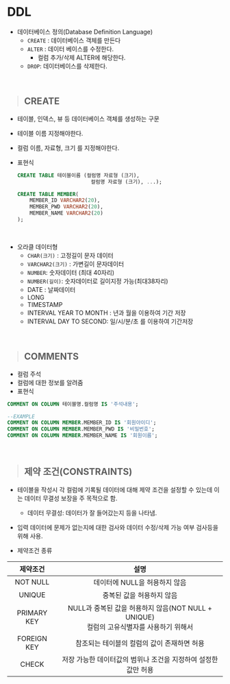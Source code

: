 # DDL

- 데이터베이스 정의(Database Definition Language)
  - `CREATE` : 데이터베이스 객체를 만든다
  - `ALTER` : 데이터 베이스를 수정한다.
    - 컬럼 추가/삭제 ALTER에 해당한다.
  - `DROP`: 데이터베이스를 삭제한다.

<br>

> ## CREATE

- 테이블, 인덱스, 뷰 등 데이터베이스 객체를 생성하는 구문
- 테이블 이름 지정해야한다.
- 컬럼 이름, 자료형, 크기 를 지정해야한다.

- 표현식
  ```SQL
  CREATE TABLE 테이블이름 (컬럼명 자료형 (크기),
                          컬럼명 자료형 (크기), ...);

  CREATE TABLE MEMBER(
      MEMBER_ID VARCHAR2(20),
      MEMBER_PWD VARCHAR2(20),
      MEMBER_NAME VARCHAR2(20)
  );

  ```

<br>

- 오라클 데이터형
  - `CHAR(크기)` : 고정길이 문자 데이터
  - `VARCHAR2(크기)` : 가변길이 문자데이터
  - `NUMBER`: 숫자데이터 (최대 40자리)
  - `NUMBER(길이)`: 숫자데이터로 길이지정 가능(최대38자리)
  - DATE : 날짜데이터
  - LONG
  - TIMESTAMP
  - INTERVAL YEAR TO MONTH : 년과 월을 이용하여 기간 저장
  - INTERVAL DAY TO SECOND: 일/시/분/초 를 이용하여 기간저장

<BR>

> ## COMMENTS

- 컬럼 주석
- 컬럼에 대한 정보를 알려줌
- 표현식

```SQL
COMMENT ON COLUMN 테이블명.컬럼명 IS '주석내용';

--EXAMPLE
COMMENT ON COLUMN MEMBER.MEMBER_ID IS '회원아이디';
COMMENT ON COLUMN MEMBER.MEMBER_PWD IS '비밀번호';
COMMENT ON COLUMN MEMBER.MEMBER_NAME IS '회원이름';
```

<BR>

> ## 제약 조건(CONSTRAINTS)

- 테이블을 작성시 각 컬럼에 기록될 데이터에 대해
  제약 조건을 설정할 수 있는데 이는 데이터 무결성 보장을 주 목적으로 함.
  - 데이터 무결성: 데이터가 잘 들어갔는지 등을 나타냄.

- 입력 데이터에 문제가 없는지에 대한 검사와
  데이터 수정/삭제 가능 여부 검사등을 위해 사용.

- 제약조건 종류

|제약조건|설명|
|:---:|:---:|
|NOT NULL|데이터에 NULL을 허용하지 않음|
|UNIQUE|중복된 값을 허용하지 않음|
|PRIMARY KEY|NULL과 중복된 값을 허용하지 않음(NOT NULL + UNIQUE) <BR> 컬럼의 고유식별자를 사용하기 위해서|
|FOREIGN KEY|참조되는 테이블의 컬럼의 값이 존재하면 허용|
|CHECK|저장 가능한 데이터값의 범위나 조건을 지정하여 설정한 값만 허용|

```SQL
```
